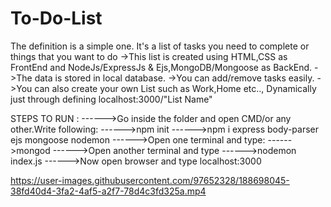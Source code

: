 # To-Do-List
The definition is a simple one. It's a list of tasks you need to complete or things that you want to do
->This list is created using HTML,CSS as FrontEnd and NodeJs/ExpressJs & Ejs,MongoDB/Mongoose as BackEnd.
->The data is stored in local database.
->You can add/remove tasks easily.
->You can also create your own List such as Work,Home etc.., Dynamically just through defining localhost:3000/"List Name"

 STEPS TO RUN :
 ------>Go inside the folder and open CMD/or any other.Write following:
 ------>npm init
 ------>npm i express body-parser ejs mongoose nodemon
 ------>Open one terminal and type:
 ------>mongod
 ------>Open another terminal and type
 ------>nodemon index.js 
 ------>Now open browser and type localhost:3000
 
 https://user-images.githubusercontent.com/97652328/188698045-38fd40d4-3fa2-4af5-a2f7-78d4c3fd325a.mp4
